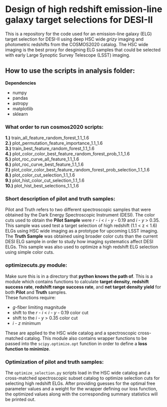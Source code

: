 # Design of high redshift emission-line galaxy target selections for DESI-II
 
  This is a repository for the code used for an emission-line galaxy (ELG) target selection for DESI-II using deep HSC wide *grizy* imaging and photometric redshifts from the COSMOS2020 catalog. The HSC wide imaging is the best proxy for desgining ELG samples that could be selected with early Large Synoptic Survey Telescope (LSST) imaging.

## How to use the scripts in analysis folder:
**Dependencies**
* numpy
* pandas
* astropy
* matplotlib
* sklearn

### What order to run cosmos2020 scripts:
**1.)** train_all_feature_random_forest_1.1_1.6<br>
**2.)** plot_permutation_feature_importance_1.1_1.6<br>
**3.)** train_best_feature_random_forest_1.1_1.6<br>
**4.)** plot_color_color_best_feature_random_forest_prob_1.1_1.6<br>
**5.)** plot_roc_curve_all_feature_1.1_1.6<br>
**6.)** plot_roc_curve_best_feature_1.1_1.6<br>
**7.)** plot_color_color_best_feature_random_forest_prob_selection_1.1_1.6<br>
**8.)** plot_color_cut_selection_1.1_1.6<br>
**9.)** plot_hist_color_cut_selection_1.1_1.6<br>
**10.)** plot_hist_best_selections_1.1_1.6<br>

### Short description of pilot and truth samples:
Pilot and Truth refers to two different spectroscopic samples that were obtained by the Dark Energy Spectroscopic Instrument (DESI). The color cuts used to obtain the **Pilot Sample** were *r* - *i* < *i* - *y* - 0.19 and *i* - *y* > 0.35. This sample was used test a target selection of high redshift (1.1 < z < 1.6) ELGs using HSC wide imaging as a prototype for upcoming LSST imaging. The **Truth Sample** was obtained using broader color cuts than the current DESI ELG sample in order to study how imaging systematics affect DESI ELGs. This sample was also used to optimize a high redshift ELG selection using simple color cuts.

### optimizecuts.py module:
Make sure this is in a directory that **python knows the path of**. This is a module which contains functions to calculate **target density**, **redshift success rate**, **redshift range success rate**, and **net target density yield** for both **Pilot** and **Truth** samples.<br> These functions require:<br> 
* *g*-fiber limiting magnitude
* shift to the *r* - *i* < *i* - *y* - 0.19 color cut
* shift to the *i* - *y* > 0.35 color cut
* *i* - *z* minimum

These are applied to the HSC wide catalog and a spectroscopic cross-matched catalog. This module also contains wrapper functions to be passed into the `scipy.optimize.opt` function in order to define a **loss function to minimize**.

### Optimization of pilot and truth samples:
The `optimize_selection.py` scripts load in the HSC wide catalog and a cross-matched spectroscopic subset catalog to optimize selection cuts for selecting high redshift ELGs. After providing guesses for the optimal free parameter values and a weight for the wrapper defining our loss function, the optimized values along with the corresponding summary statistics will be printed out.
